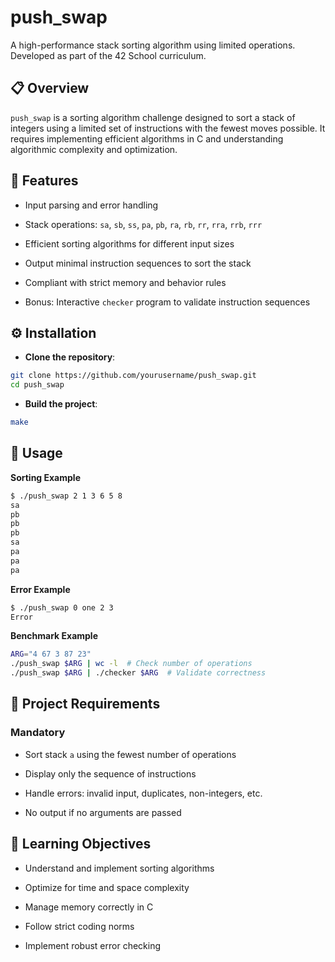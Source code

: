 # push_swap

A high-performance stack sorting algorithm using limited operations. Developed as part of the 42 School curriculum.


## 📋 Overview

`push_swap` is a sorting algorithm challenge designed to sort a stack of integers using a limited set of instructions with the fewest moves possible. It requires implementing efficient algorithms in C and understanding algorithmic complexity and optimization.

## 🚀 Features

-   Input parsing and error handling
    
-   Stack operations: `sa`, `sb`, `ss`, `pa`, `pb`, `ra`, `rb`, `rr`, `rra`, `rrb`, `rrr`
    
-   Efficient sorting algorithms for different input sizes
    
-   Output minimal instruction sequences to sort the stack
    
-   Compliant with strict memory and behavior rules
    
-   Bonus: Interactive `checker` program to validate instruction sequences

## ⚙️ Installation

-   **Clone the repository**:
    
```bash
git clone https://github.com/yourusername/push_swap.git
cd push_swap
```
	
-   **Build the project**:

```bash
make
```

## 📌 Usage

**Sorting Example**
```bash
$ ./push_swap 2 1 3 6 5 8
sa
pb
pb
pb
sa
pa
pa
pa
```

**Error Example**
```bash
$ ./push_swap 0 one 2 3
Error
```

**Benchmark Example**
```bash
ARG="4 67 3 87 23"
./push_swap $ARG | wc -l  # Check number of operations
./push_swap $ARG | ./checker $ARG  # Validate correctness
```

## 📐 Project Requirements

### Mandatory

-   Sort stack `a` using the fewest number of operations
    
-   Display only the sequence of instructions
    
-   Handle errors: invalid input, duplicates, non-integers, etc.
    
-   No output if no arguments are passed


## 🧠 Learning Objectives

-   Understand and implement sorting algorithms
    
-   Optimize for time and space complexity
    
-   Manage memory correctly in C
    
-   Follow strict coding norms
    
-   Implement robust error checking
    

